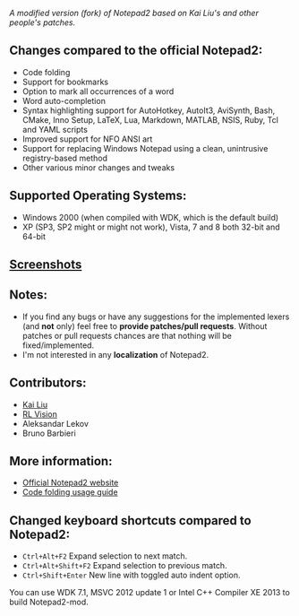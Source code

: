 _A modified version (fork) of Notepad2 based on Kai Liu's and other people's patches._

## Changes compared to the official Notepad2:

* Code folding
* Support for bookmarks
* Option to mark all occurrences of a word
* Word auto-completion
* Syntax highlighting support for AutoHotkey, AutoIt3, AviSynth, Bash, CMake, Inno Setup,
  LaTeX, Lua, Markdown, MATLAB, NSIS, Ruby, Tcl and YAML scripts
* Improved support for NFO ANSI art
* Support for replacing Windows Notepad using a clean, unintrusive registry-based method
* Other various minor changes and tweaks

## Supported Operating Systems:
* Windows 2000 (when compiled with WDK, which is the default build)
* XP (SP3, SP2 might or might not work), Vista, 7 and 8 both 32-bit and 64-bit

## [Screenshots](http://xhmikosr.github.com/notepad2-mod/screenshots)

## Notes:
* If you find any bugs or have any suggestions for the implemented lexers (and **not** only)
  feel free to **provide patches/pull requests**. Without patches or pull requests chances are
  that nothing will be fixed/implemented.
* I'm not interested in any **localization** of Notepad2.

## Contributors:
* [Kai Liu](http://code.kliu.org/misc/notepad2/)
* [RL Vision](http://www.rlvision.com/notepad2/about.asp)
* Aleksandar Lekov
* Bruno Barbieri

## More information:
* [Official Notepad2 website](http://www.flos-freeware.ch/notepad2.html)
* [Code folding usage guide](https://github.com/XhmikosR/notepad2-mod/wiki/Code-Folding-Usage)

## Changed keyboard shortcuts compared to Notepad2:
* `Ctrl+Alt+F2`       Expand selection to next match.
* `Ctrl+Alt+Shift+F2` Expand selection to previous match.
* `Ctrl+Shift+Enter`  New line with toggled auto indent option.

You can use WDK 7.1, MSVC 2012 update 1 or Intel C++ Compiler XE 2013 to build Notepad2-mod.
